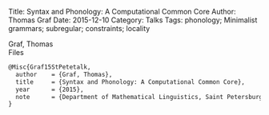 Title: Syntax and Phonology: A Computational Common Core
Author: Thomas Graf
Date: 2015-12-10
Category: Talks
Tags: phonology; Minimalist grammars; subregular; constraints; locality

<div markdown class="authors">
Graf, Thomas
</div>

<div markdown class="files">
<span id="files-title">Files</span>
</div>

~~~latex
@Misc{Graf15StPetetalk,
  author	= {Graf, Thomas},
  title		= {Syntax and Phonology: A Computational Common Core},
  year		= {2015},
  note		= {Department of Mathematical Linguistics, Saint Petersburg State University, St. Petersburg, Russia}
}
~~~
